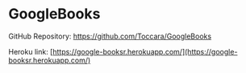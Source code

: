 # GoogleBooks





GitHub Repository: https://github.com/Toccara/GoogleBooks

Heroku link: [https://google-booksr.herokuapp.com/](https://google-booksr.herokuapp.com/)
